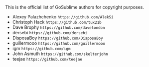 This is the official list of GoSublime authors for copyright purposes.

* Alexey Palazhchenko `https://github.com/AlekSi`
* Christoph Hack `https://github.com/tux21b`
* Dave Brophy `https://github.com/davelondon`
* dersebi `https://github.com/dersebi`
* DisposaBoy `https://github.com/DisposaBoy`
* guillermooo `https://github.com/guillermooo`
* igm `https://github.com/igm`
* John Asmuth `https://github.com/skelterjohn`
* teejae `https://github.com/teejae`
